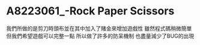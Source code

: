 # A8223061_-Rock Paper Scissors

我們所做的是剪刀時頭布並在其中加入了賭金來增加遊戲性
雖然程式碼稍微簡單
但我們希望遊戲可以完整一點
所以做了許多的防呆機制
也盡量減少了BUG的出現
